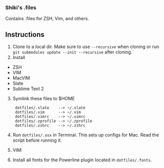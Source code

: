 ### Shiki's .files

Contains .files for ZSH, Vim, and others.


## Instructions

1. Clone to a local dir. Make sure to use `--recursive` when cloning or run `git submodules update --init --recursive` after cloning.
2. Install
  * ZSH
  * VIM
  * MacVIM
  * Slate
  * Sublime Text 2
3. Symlink these files to $HOME

        dotfiles/.slate    --> ~/.slate
        dotfiles/.vim      --> ~/.vim
        dotfiles/.vimrc    --> ~/.vimrc
        dotfiles/.zprofile --> ~/.zprofile
        dotfiles/.zshrc    --> ~/.zshrc

4. Run `dotfiles/.osx` in Terminal. This sets up configs for Mac. Read the script before running it.
5. VIM:
  1. Install all fonts for the Powerline plugin located in `dotfiles/.fonts`.

